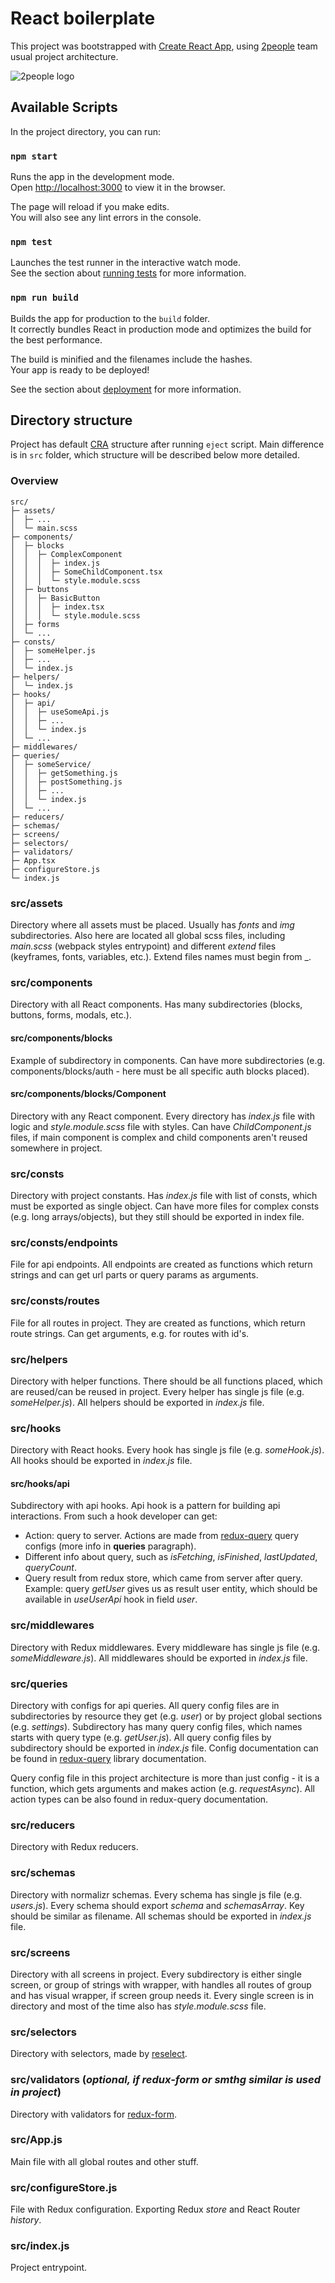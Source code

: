# React boilerplate

This project was bootstrapped with [Create React App](https://github.com/facebook/create-react-app), using [2people](https://2people.io) team usual project architecture.

![2people logo](https://2people.io/assets/logo.svg)

## Available Scripts

In the project directory, you can run:

### `npm start`

Runs the app in the development mode.<br>
Open [http://localhost:3000](http://localhost:3000) to view it in the browser.

The page will reload if you make edits.<br>
You will also see any lint errors in the console.

### `npm test`

Launches the test runner in the interactive watch mode.<br>
See the section about [running tests](https://facebook.github.io/create-react-app/docs/running-tests) for more information.

### `npm run build`

Builds the app for production to the `build` folder.<br>
It correctly bundles React in production mode and optimizes the build for the best performance.

The build is minified and the filenames include the hashes.<br>
Your app is ready to be deployed!

See the section about [deployment](https://facebook.github.io/create-react-app/docs/deployment) for more information.

## Directory structure

Project has default [CRA](https://github.com/facebook/create-react-app) structure after running `eject` script. Main difference is in `src` folder, which structure will be described below more detailed.

### Overview

```
src/
├─ assets/
│  ├─ ...
│  └─ main.scss
├─ components/
│  ├─ blocks
│  │  ├─ ComplexComponent
│  │  │  ├─ index.js
│  │  │  ├─ SomeChildComponent.tsx
│  │  │  └─ style.module.scss
│  ├─ buttons
│  │  ├─ BasicButton
│  │  │  ├─ index.tsx
│  │  │  └─ style.module.scss
│  ├─ forms
│  └─ ...
├─ consts/
│  ├─ someHelper.js
│  ├─ ...
│  └─ index.js
├─ helpers/
│  └─ index.js
├─ hooks/
│  ├─ api/
│  │  ├─ useSomeApi.js
│  │  ├─ ...
│  │  └─ index.js
│  └─ ...
├─ middlewares/
├─ queries/
│  ├─ someService/
│  │  ├─ getSomething.js
│  │  ├─ postSomething.js
│  │  ├─ ...
│  │  └─ index.js
│  └─ ...
├─ reducers/
├─ schemas/
├─ screens/
├─ selectors/
├─ validators/
├─ App.tsx
├─ configureStore.js
└─ index.js
```

### src/assets

Directory where all assets must be placed. Usually has _fonts_ and _img_ subdirectories. Also here are located all global scss files, including _main.scss_ (webpack styles entrypoint) and different _extend_ files (keyframes, fonts, variables, etc.). Extend files names must begin from _.

### src/components

Directory with all React components. Has many subdirectories (blocks, buttons, forms, modals, etc.).

#### src/components/blocks

Example of subdirectory in components. Can have more subdirectories (e.g. components/blocks/auth - here must be all specific auth blocks placed).

#### src/components/blocks/Component

Directory with any React component. Every directory has _index.js_ file with logic and _style.module.scss_ file with styles. Can have _ChildComponent.js_ files, if main component is complex and child components aren't reused somewhere in project.

### src/consts

Directory with project constants. Has _index.js_ file with list of consts, which must be exported as single object. Can have more files for complex consts (e.g. long arrays/objects), but they still should be exported in index file.

### src/consts/endpoints

File for api endpoints. All endpoints are created as functions which return strings and can get url parts or query params as arguments.

### src/consts/routes

File for all routes in project. They are created as functions, which return route strings. Can get arguments, e.g. for routes with id's.

### src/helpers

Directory with helper functions. There should be all functions placed, which are reused/can be reused in project. Every helper has single js file (e.g. _someHelper.js_). All helpers should be exported in _index.js_ file.

### src/hooks

Directory with React hooks. Every hook has single js file (e.g. _someHook.js_). All hooks should be exported in _index.js_ file.

#### src/hooks/api

Subdirectory with api hooks. Api hook is a pattern for building api interactions. From such a hook developer can get:
* Action: query to server. Actions are made from [redux-query](https://github.com/amplitude/redux-query) query configs (more info in **queries** paragraph).
* Different info about query, such as _isFetching_, _isFinished_, _lastUpdated_, _queryCount_.
* Query result from redux store, which came from server after query. Example: query _getUser_ gives us as result user entity, which should be available in _useUserApi_ hook in field _user_.

### src/middlewares

Directory with Redux middlewares. Every middleware has single js file (e.g. _someMiddleware.js_). All middlewares should be exported in _index.js_ file.

### src/queries

Directory with configs for api queries. All query config files are in subdirectories by resource they get (e.g. _user_) or by project global sections (e.g. _settings_). Subdirectory has many query config files, which names starts with query type (e.g. _getUser.js_). All query config files by subdirectory should be exported in _index.js_ file. Config documentation can be found in [redux-query](https://github.com/amplitude/redux-query) library documentation.

Query config file in this project architecture is more than just config - it is a function, which gets arguments and makes action (e.g. _requestAsync_). All action types can be also found in redux-query documentation.

### src/reducers

Directory with Redux reducers.

### src/schemas

Directory with normalizr schemas. Every schema has single js file (e.g. _users.js_). Every schema should export _schema_ and _schemasArray_. Key should be similar as filename. All schemas should be exported in _index.js_ file.

### src/screens

Directory with all screens in project. Every subdirectory is either single screen, or group of strings with wrapper, with handles all routes of group and has visual wrapper, if screen group needs it. Every single screen is in directory and most of the time also has _style.module.scss_ file.

### src/selectors

Directory with selectors, made by [reselect](https://github.com/reduxjs/reselect).

### src/validators (_optional, if redux-form or smthg similar is used in project_)

Directory with validators for [redux-form](https://redux-form.com/8.1.0/docs/api/reduxform.md/).

### src/App.js

Main file with all global routes and other stuff.

### src/configureStore.js

File with Redux configuration. Exporting Redux _store_ and React Router _history_.

### src/index.js

Project entrypoint.
